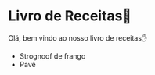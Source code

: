 # Livro de Receitas:cake:



Olá, bem vindo ao nosso livro de receitas:hand:

- Strognoof de frango
- Pavê

